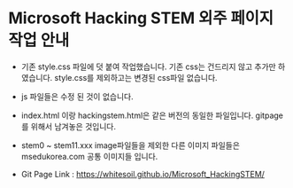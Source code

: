# Microsoft Hacking STEM 외주 페이지 작업 안내

* 기존 style.css 파일에 덧 붙여 작업했습니다. 기존 css는 건드리지 않고 추가만 하였습니다. style.css를 제외하고는 변경된 css파일 없습니다.

* js 파일들은 수정 된 것이 없습니다.

* index.html 이랑 hackingstem.html은 같은 버전의 동일한 파일입니다. gitpage를 위해서 남겨놓은 것입니다.

* stem0 ~ stem11.xxx image파일들을 제외한 다른 이미지 파일들은 msedukorea.com 공통 이미지들 입니다.

* Git Page Link : https://whitesoil.github.io/Microsoft_HackingSTEM/


